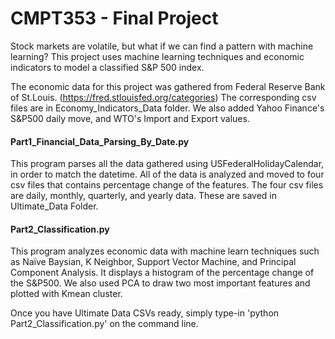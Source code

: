 # CMPT353 - Final Project

Stock markets are volatile, but what if we can find a pattern with machine learning? This project uses machine learning techniques and  economic indicators to model a classified S&P 500 index.

The economic data for this project was gathered from Federal Reserve Bank of St.Louis. (https://fred.stlouisfed.org/categories)
The corresponding csv files are in Economy_Indicators_Data folder. We also added Yahoo Finance's S&P500 daily move, and WTO's Import and Export values.

#### Part1_Financial_Data_Parsing_By_Date.py
This program parses all the data gathered using USFederalHolidayCalendar, in order to match the datetime. All of the data is analyzed and moved to four csv files that contains percentage change of the features.
The four csv files are daily, monthly, quarterly, and yearly data. These are saved in Ultimate_Data Folder.

#### Part2_Classification.py
This program analyzes economic data with machine learn techniques such as  Naïve Baysian, K Neighbor, Support Vector Machine, and Principal Component Analysis.
It displays a histogram of the percentage change of the S&P500. We also used PCA to draw two most important features and plotted with Kmean cluster.

Once you have Ultimate Data CSVs ready, simply type-in 'python Part2_Classification.py' on the command line.
